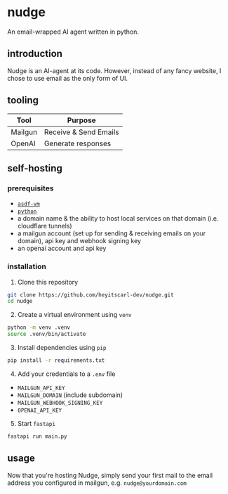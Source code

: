 # nudge
An email-wrapped AI agent written in python.

## introduction

Nudge is an AI-agent at its code. However, instead of any fancy website, I chose to use email
as the only form of UI.

## tooling

| Tool          | Purpose                                       |
| ------------- | --------------------------------------------- |
| Mailgun       | Receive & Send Emails                         |
| OpenAI        | Generate responses                            |

## self-hosting

### prerequisites

- [ `asdf-vm` ](https://asdf-vm.com)
- [ `python` ](https://www.python.org)
- a domain name & the ability to host local services on that domain (i.e. cloudflare tunnels)
- a mailgun account (set up for sending & receiving emails on your domain), api key and webhook signing key
- an openai account and api key

### installation 

1. Clone this repository

```bash
git clone https://github.com/heyitscarl-dev/nudge.git
cd nudge
```

2. Create a virtual environment using `venv`

```bash
python -m venv .venv
source .venv/bin/activate
```

3. Install dependencies using `pip`

```bash
pip install -r requirements.txt
```

4. Add your credentials to a `.env` file

- `MAILGUN_API_KEY`
- `MAILGUN_DOMAIN` (include subdomain)
- `MAILGUN_WEBHOOK_SIGNING_KEY`
- `OPENAI_API_KEY`

5. Start `fastapi`

```bash 
fastapi run main.py
```

## usage

Now that you're hosting Nudge, simply send your first mail to the email address you configured in mailgun, e.g. `nudge@yourdomain.com`
